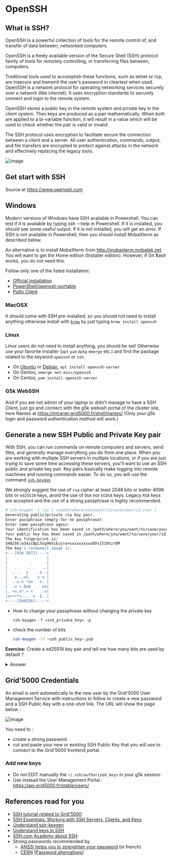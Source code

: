 # OpenSSH

## What is SSH?

OpenSSH is a powerful collection of tools for the remote control of, and transfer of data between, networked computers. 

OpenSSH is a freely available version of the Secure Shell (SSH) protocol family of tools for remotely controlling, or transferring files between, computers.

Traditional tools used to accomplish these functions, such as telnet or rcp, are insecure and transmit the user’s password in cleartext when used. OpenSSH is a network protocol for operating networking services securely over a network (like internet). It uses encryption standards to securely connect and login to the remote system.

OpenSSH stores a public key in the remote system and private key in the client system. Thes keys are produced as a pair mathematically. When both are applied to a bi-variable function, it will result in a value which will be used to check whether the pair is valid or invalid. 

The SSH protocol uses encryption to facilitate secure the connection between a client and a server. All user authentication, commands, output, and file transfers are encrypted to protect against attacks in the network and effectively replacing the legacy tools.

![image](https://www.ssh.com/hubfs/Imported_Blog_Media/SSH_simplified_protocol_diagram-2.png)

## Get start with SSH
Source at https://www.openssh.com

## Windows

Modern versions of Windows have SSH available in Powershell. You can test if it is available by typing ssh --help in Powershell. If it is installed, you should see some useful output. If it is not installed, you will get an error. If SSH is not available in Powershell, then you should install MobaXterm as described below.

An alternative is to install MobaXterm from http://mobaxterm.mobatek.net. You will want to get the Home edition (Installer edition). However, if Git Bash works, you do not need this.

Follow only one of the listed installation:
- [Official installation](https://docs.microsoft.com/en-us/windows-server/administration/openssh/openssh_install_firstuse)
- [PowerShell/openssh-portable](https://github.com/PowerShell/OpenSSH-Portable)
- [Putty Client](https://www.puttysshclient.com/) 

### MacOSX

It should come with SSH pre-installed, so you should not need to install anything otherwise install with [`brew`](https://brew.sh) by just typing `brew install openssh`

### Linux

Linux users do not need to install anything, you should be set! Otherwise use your favorite installer (`apt` `yum` `dpkg` `emerge` etc.) and find the package related to the keyword `openssh` or `ssh`.

- On [Ubuntu](https://ubuntu.com/server/docs/service-openssh) or [Debian](https://wiki.debian.org/SSH), `apt install openssh-server`
- On Gentoo, `emerge net-misc/openssh`
- On Centos, `yum install openssh-server`

### G5k WebSSH

And if you are not admin of your laptop or didn't manage to have a SSH Client, just go and connect with the g5k webssh portal of the cluster site, here Nantes at https://intranet.grid5000.fr/shell/nantes/ (Only your g5k login and password authentication method will work.)

## Generate a new SSH Public and Private Key pair

With SSH, you can run commands on remote computers and servers, send files, and generally manage everything you do from one place. When you are working with multiple SSH servers in multiple locations, or if you are just trying to save some time accessing these servers, you'll want to use an SSH public and private key pair. Key pairs basically make logging into remote machines and running commands easier. To do so, you will use the command [`ssh-keygen`](https://www.ssh.com/academy/ssh/keygen?hsLang=en)

We strongly suggest the use of `rsa` cipher at least 2048 bits or better 4096 bits or `ed25519` keys, avoid the use of `DSA` nor `ECDSA` keys. Legacy `RSA` keys are accepted and the use of a strong passphrase is highly recommended.

```bash
# ssh-keygen -t rsa [ </path/where/you/want/to/save/your/id_rsa> ]
Generating public/private rsa key pair.
Enter passphrase (empty for no passphrase):
Enter same passphrase again:
Your identification has been saved in /path/where/you/want/to/save/your/id_rsa.
Your public key has been saved in /path/where/you/want/to/save/your/id_rsa.pub.
The key fingerprint is:
SHA256:m34zcBpL5og96ViEujre+xxxxxxxxxxBVv151OtzrOM 
The key's randomart image is:
+---[RSA 3072]----+
|                 |
|          .     .|
|   .     . .   ..|
|  . ..  o   . o .|
|   o...oS.   o o |
|  ..o.o *oo   o. |
| ..o +.BoB     oo|
|. +o.o*.+ +   ..o|
|o=++*+.... o .E. |
+----[SHA256]-----+
```

- How to change your passphrase without changing the private key
  ```
  ssh-keygen -f <ssh_private_key> -p
  ```
  
- check the number of bits
  ```bash
  ssh-keygen -lf <ssh_public_key>.pub
  ```

**Exercise:** Create a ed25519 key pair and tell me how many bits are used by default ?
<details><summary>Answer</summary>
<p>
```bash
ssh-keygen -t ed25519 -f foo
256 SHA256:1V2QK6MREVLFpdIq6tAtD2hZoKMRI6m/qIIpVG+MHAc randria@rr-ls2n-mbp-2.home (ED25519)
```
</p>
</details>

## Grid'5000 Credentials
An email is sent automatically to the new user by the Grid'5000 User Management Service with instructions to follow to create a new password and a SSH Public Key with a one-shot link. The URL will show the page below :

![image](https://user-images.githubusercontent.com/2065392/150173872-75d62e89-623f-48dc-bacc-aa4676cad2fe.png)

You need to :
- create a strong password
- cut and paste your new or existing SSH Public Key that you will use to connect to the Grid'5000 frontend portal.

### Add new keys
- Do not EDIT manually the `~/.ssh/authorized_keys` in your g5k session
- Use instead the User Management Portal : https://api.grid5000.fr/stable/users/

## References read for you
- [SSH tutorial related to Grid'5000](https://www.grid5000.fr/w/SSH)
- [SSH Essentials: Working with SSH Servers, Clients, and Keys](https://www.digitalocean.com/community/tutorials/ssh-essentials-working-with-ssh-servers-clients-and-keys)
- [Understand ssh-keygen](https://www.ssh.com/academy/ssh/keygen?hsLang=en)
- [Understand keys in SSH](https://www.ssh.com/academy/ssh/key)
- [SSH.com Academy about SSH](https://www.ssh.com/academy/ssh)
- Strong passwords recommended by
  - [ANSSI helps you to strenghten your password](https://www.ssi.gouv.fr/administration/precautions-elementaires/calculer-la-force-dun-mot-de-passe) (in french)
  - [CERN](https://security.web.cern.ch/recommendations/en/passwords.shtml) ([Password alternatives](https://security.web.cern.ch/recommendations/en/password_alternatives.shtml))
